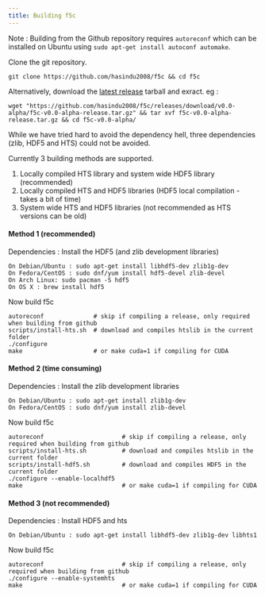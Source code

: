 ```yaml
---
title: Building f5c
---
```


Note : Building from the Github repository requires `autoreconf` which can be installed on Ubuntu using `sudo apt-get install autoconf automake`.

Clone the git repository.
```
git clone https://github.com/hasindu2008/f5c && cd f5c
```
Alternatively, download the [latest release](https://github.com/hasindu2008/f5c/releases) tarball and exract. 
eg :
```
wget "https://github.com/hasindu2008/f5c/releases/download/v0.0-alpha/f5c-v0.0-alpha-release.tar.gz" && tar xvf f5c-v0.0-alpha-release.tar.gz && cd f5c-v0.0-alpha/
```

While we have tried hard to avoid the dependency hell, three dependencies (zlib, HDF5 and HTS) could not be avoided.

Currently 3 building methods are supported.
1. Locally compiled HTS library and system wide HDF5 library (recommended)
2. Locally compiled HTS and HDF5 libraries (HDF5 local compilation - takes a bit of time)
3. System wide HTS and HDF5 libraries (not recommended as HTS versions can be old)


#### Method 1 (recommended)

Dependencies : Install the HDF5 (and zlib development libraries)
```
On Debian/Ubuntu : sudo apt-get install libhdf5-dev zlib1g-dev
On Fedora/CentOS : sudo dnf/yum install hdf5-devel zlib-devel
On Arch Linux: sudo pacman -S hdf5
On OS X : brew install hdf5
```

Now build f5c
```
autoreconf              # skip if compiling a release, only required when building from github
scripts/install-hts.sh  # download and compiles htslib in the current folder
./configure
make                    # or make cuda=1 if compiling for CUDA
```

#### Method 2 (time consuming)

Dependencies : Install the zlib development libraries
```
On Debian/Ubuntu : sudo apt-get install zlib1g-dev
On Fedora/CentOS : sudo dnf/yum install zlib-devel
```

Now build f5c
```
autoreconf                      # skip if compiling a release, only required when building from github
scripts/install-hts.sh          # download and compiles htslib in the current folder
scripts/install-hdf5.sh         # download and compiles HDF5 in the current folder
./configure --enable-localhdf5
make                            # or make cuda=1 if compiling for CUDA
```

#### Method 3 (not recommended)

Dependencies : Install HDF5 and hts
```
On Debian/Ubuntu : sudo apt-get install libhdf5-dev zlib1g-dev libhts1
```

Now build f5c
```
autoreconf                      # skip if compiling a release, only required when building from github
./configure --enable-systemhts
make                            # or make cuda=1 if compiling for CUDA
```

